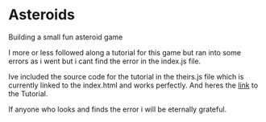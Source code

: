 # Asteroids
Building a small fun asteroid game


I more or less followed along a tutorial for this game but ran into some errors as i went but i cant find the error in the index.js file. 

Ive included the source code for the tutorial in the theirs.js file which is currently linked to the index.html and works perfectly.
And heres the [link](https://www.youtube.com/watch?v=HWuU5ly0taA&t=1458s) to the Tutorial.

If anyone who looks and finds the error i will be eternally grateful. 
